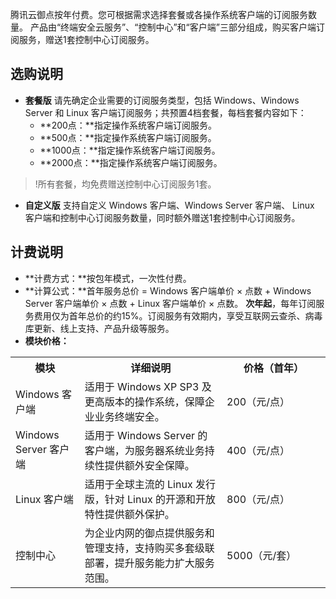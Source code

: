 腾讯云御点按年付费。您可根据需求选择套餐或各操作系统客户端的订阅服务数量。 产品由“终端安全云服务”、“控制中心”和“客户端”三部分组成，购买客户端订阅服务，赠送1套控制中心订阅服务。
## 选购说明
 -  **套餐版**
请先确定企业需要的订阅服务类型，包括 Windows、Windows Server 和 Linux 客户端订阅服务；共预置4档套餐，每档套餐内容如下：
	- **200点：**指定操作系统客户端订阅服务。
	- **500点：**指定操作系统客户端订阅服务。
	- **1000点：**指定操作系统客户端订阅服务。
	- **2000点：**指定操作系统客户端订阅服务。
>!所有套餐，均免费赠送控制中心订阅服务1套。


- **自定义版**
支持自定义 Windows 客户端、Windows Server 客户端、 Linux 客户端和控制中心订阅服务数量，同时额外赠送1套控制中心订阅服务。

## 计费说明
- **计费方式：**按包年模式，一次性付费。
- **计算公式：**首年服务总价 = Windows 客户端单价 × 点数 + Windows Server 客户端单价 × 点数 + Linux 客户端单价 × 点数。
**次年起**，每年订阅服务费用仅为首年总价的约15%。订阅服务有效期内，享受互联网云查杀、病毒库更新、线上支持、产品升级等服务。
- **模块价格：**

<table>
<th>模块</th>
<th>详细说明</th>
<th>价格（首年）</th>
<tr>
<td>Windows 客户端</td>
<td>适用于 Windows XP SP3 及更高版本的操作系统，保障企业业务终端安全。</td>
<td> 200（元/点）</td>
</tr>
<tr>
<td> Windows Server 客户端</td>
<td>适用于 Windows Server 的客户端，为服务器系统业务持续性提供额外安全保障。</td>
<td>400（元/点）</td>
</tr>
<tr>
<td>Linux 客户端</td>
<td>适用于全球主流的 Linux 发行版，针对 Linux 的开源和开放特性提供额外保护。</td>
<td>800（元/点）</td>
</tr>
<tr>
<td>控制中心</td>
<td>为企业内网的御点提供服务和管理支持，支持购买多套级联部署，提升服务能力扩大服务范围。</td>
<td style="width:150px">5000（元/套）</td>
</tr>
</table>


